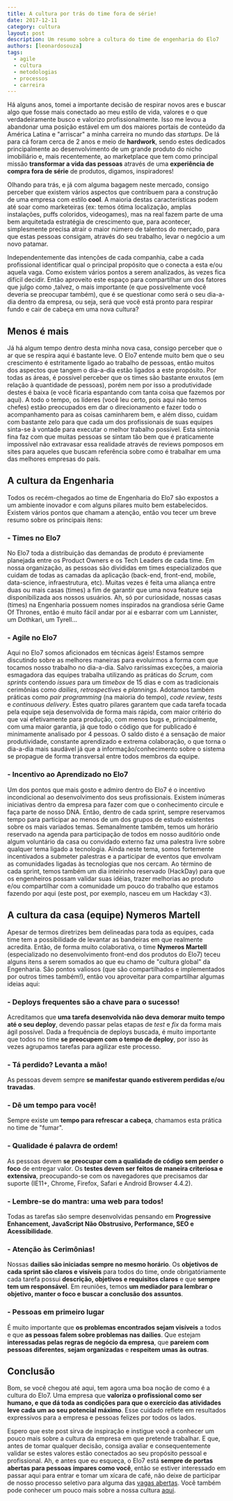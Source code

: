```yaml
---
title: A cultura por trás do time fora de série!
date: 2017-12-11
category: cultura
layout: post
description: Um resumo sobre a cultura do time de engenharia do Elo7
authors: [leonardosouza]
tags:
  - agile
  - cultura
  - metodologias
  - processos
  - carreira
---
```


Há alguns anos, tomei a importante decisão de respirar novos ares e buscar algo que fosse mais conectado ao meu estilo de vida, valores e o que verdadeiramente busco e valorizo profissionalmente. Isso me levou a abandonar uma posição estável em um dos maiores portais de conteúdo da América Latina e "arriscar" a minha carreira no mundo das *startups*. De lá para cá foram cerca de 2 anos e meio de **hardwork**, sendo estes dedicados principalmente ao desenvolvimento de um grande produto do nicho imobiliário e, mais recentemente, ao marketplace que tem como principal missão **transformar a vida das pessoas** através de uma **experiência de compra fora de série** de produtos, digamos, inspiradores!

Olhando para trás, e já com alguma bagagem neste mercado, consigo perceber que existem vários aspectos que contribuem para a construção de uma empresa com estilo **cool**. A maioria destas características podem até soar como marketeiras (ex: temos ótima localização, amplas instalações, puffs coloridos, videogames), mas na real fazem parte de uma bem arquitetada estratégia de crescimento que, para acontecer, simplesmente precisa atrair o maior número de talentos do mercado, para que estas pessoas consigam, através do seu trabalho, levar o negócio a um novo patamar.

Independentemente das intenções de cada companhia, cabe a cada profissional identificar qual o principal propósito que o conecta a esta e/ou aquela vaga. Como existem vários pontos a serem analizados, às vezes fica difícil decidir. Então aproveito este espaço para compartilhar um dos fatores que julgo como ,talvez, o mais importante (e que possivelmente você deveria se preocupar também), que é se questionar como será o seu dia-a-dia dentro da empresa, ou seja, será que você está pronto para respirar fundo e cair de cabeça em uma nova cultura?

## Menos é mais

Já há algum tempo dentro desta minha nova casa, consigo perceber que o ar que se respira aqui é bastante leve. O Elo7 entende muito bem que o seu crescimento é estritamente ligado ao trabalho de pessoas, então muitos dos aspectos que tangem o dia-a-dia estão ligados a este propósito. Por todas as áreas, é possível perceber que os times são bastante enxutos (em relação à quantidade de pessoas), porém nem por isso a produtividade destes é baixa (e você ficaria espantando com tanta coisa que fazemos por aqui). A todo o tempo, os líderes (você leu certo, pois aqui não temos chefes) estão preocupados em dar o direcionamento e fazer todo o acompanhamento para as coisas caminharem bem, e além disso, cuidam com bastante zelo para que cada um dos profissionais de suas equipes sinta-se à vontade para executar o melhor trabalho possível. Esta sintonia fina faz com que muitas pessoas se sintam tão bem que é praticamente impossível não extravasar essa realidade através de reviews pomposos em sites para aqueles que buscam referência sobre como é trabalhar em uma das melhores empresas do país.

## A cultura da Engenharia

Todos os recém-chegados ao time de Engenharia do Elo7 são expostos a um ambiente inovador e com alguns pilares muito bem estabelecidos. Existem vários pontos que chamam a atenção, então vou tecer um breve resumo sobre os principais itens:

### - Times no Elo7
No Elo7 toda a distribuição das demandas de produto é previamente planejada entre os Product Owners e os Tech Leaders de cada time. Em nossa organização, as pessoas são divididas em times especializados que cuidam de todas as camadas da aplicação (back-end, front-end, mobile, data-science, infraestrutura, etc). Muitas vezes é feita uma aliança entre duas ou mais casas (times) a fim de garantir que uma nova feature seja disponibilizada aos nossos usuários. Ah, só por curiosidade, nossas casas (times) na Engenharia possuem nomes inspirados na grandiosa série Game Of Thrones, então é muito fácil andar por aí e esbarrar com um Lannister, um Dothkari, um Tyrell...

### - Agile no Elo7
Aqui no Elo7 somos aficionados em técnicas ágeis! Estamos sempre discutindo sobre as melhores maneiras para evoluirmos a forma com que tocamos nosso trabalho no dia-a-dia. Salvo rarissímas exceções, a maioria esmagadora das equipes trabalha utilizando as práticas do *Scrum*, com *sprints* contendo *issues* para um *timebox* de 15 dias e com as tradicionais cerimônias como *dailies*, *retrospectives* e *plannings*. Adotamos também práticas como *pair programming* (na maioria do tempo), *code review*, *tests* e *continuous delivery*. Estes quatro pilares garantem que cada tarefa tocada pela equipe seja desenvolvida de forma mais rápida, com maior critério do que vai efetivamente para produção, com menos bugs e, principalmente, com uma maior garantia, já que todo o código que for publicado é minimamente analisado por 4 pessoas. O saldo disto é a sensação de maior produtividade, constante aprendizado e extrema colaboração, o que torna o dia-a-dia mais saudável já que a informação/conhecimento sobre o sistema se propague de forma transversal entre todos membros da equipe.

### - Incentivo ao Aprendizado no Elo7
Um dos pontos que mais gosto e admiro dentro do Elo7 é o incentivo incondicional ao desenvolvimento dos seus profissionais. Existem inúmeras iniciativas dentro da empresa para fazer com que o conhecimento circule e faça parte de nosso DNA. Então, dentro de cada sprint, sempre reservamos tempo para participar ao menos de um dos grupos de estudo existentes sobre os mais variados temas. Semanalmente também, temos um horário reservado na agenda para participação de todos em nosso auditório onde algum voluntário da casa ou convidado externo faz uma palestra livre sobre qualquer tema ligado a tecnologia. Ainda neste tema, somos fortemente incentivados a submeter palestras e a participar de eventos que envolvam as comunidades ligadas às tecnologias que nos cercam. Ao término de cada sprint, temos também um dia inteirinho reservado (HackDay) para que os engenheiros possam validar suas idéias, trazer melhorias ao produto e/ou compartilhar com a comunidade um pouco do trabalho que estamos fazendo por aqui (este post, por exemplo, nasceu em um Hackday <3).

## A cultura da casa (equipe) Nymeros Martell
Apesar de termos diretrizes bem delineadas para toda as equipes, cada time tem a possibilidade de levantar as bandeiras em que realmente acredita. Então, de forma muito colaborativa, o time **Nymeros Martell** (especializado no desenvolvimento front-end dos produtos do Elo7) teceu alguns itens a serem somados ao que eu chamo de "cultura global" da Engenharia. São pontos valiosos (que são compartilhados e implementados por outros times também!), então vou aproveitar para compartilhar algumas ideias aqui:

### - Deploys frequentes são a chave para o sucesso!
Acreditamos que **uma tarefa desenvolvida não deva demorar muito tempo até o seu deploy**, devendo passar pelas etapas de *test* e *fix* da forma mais ágil possível. Dada a frequência de deploys buscada, é muito importante que todos no time **se preocupem com o tempo de deploy**, por isso às vezes agrupamos tarefas para agilizar este processo.

### - Tá perdido? Levanta a mão!
As pessoas devem sempre **se manifestar quando estiverem perdidas e/ou travadas**.

### - Dê um tempo para você!
Sempre existe um **tempo para refrescar a cabeça**, chamamos esta prática no time de "fumar".

### - Qualidade é palavra de ordem!
As pessoas devem **se preocupar com a qualidade de código sem perder o foco** de entregar valor. Os **testes devem ser feitos de maneira criteriosa e extensiva**, preocupando-se com os navegadores que precisamos dar suporte (IE11+, Chrome, Firefox, Safari e Android Browser 4.4.2).

### - Lembre-se do mantra: uma web para todos!
Todas as tarefas são sempre desenvolvidas pensando em **Progressive Enhancement, JavaScript Não Obstrusivo, Performance, SEO e Acessibilidade**.

### - Atenção às Cerimônias!
Nossas **dailies são iniciadas sempre no mesmo horário**. Os **objetivos de cada sprint são claros e visíveis** para todos do time, onde obrigatóriamente cada tarefa possui **descrição, objetivos e requisitos claros** e que **sempre tem um responsável**. Em reuniões, temos **um mediador para lembrar o objetivo, manter o foco e buscar a conclusão dos assuntos**.

### - Pessoas em primeiro lugar
É muito importante que **os problemas encontrados sejam visíveis** a todos e que **as pessoas falem sobre problemas nas dailies**. Que estejam **interessadas pelas regras de negócio da empresa**, que **pareiem com pessoas diferentes**, **sejam organizadas** e **respeitem umas às outras**.

## Conclusão

Bom, se você chegou até aqui, tem agora uma boa noção de como é a cultura do Elo7. Uma empresa que **valoriza o profissional como ser humano, e que dá toda as condições para que o exercício das atividades leve cada um ao seu potencial máximo**. Esse cuidado reflete em resultados expressivos para a empresa e pessoas felizes por todos os lados.

Espero que este post sirva de inspiração e instigue você a conhecer um pouco mais sobre a cultura da empresa em que pretende trabalhar. E que, antes de tomar qualquer decisão, consiga avaliar e consequentemente validar se estes valores estão conectados ao seu propósito pessoal e profissional. Ah, e antes que eu esqueça, o Elo7 está **sempre de portas abertas para pessoas ímpares como você**, então se estiver interessado em passar aqui para entrar e tomar um xícara de café, não deixe de participar de nosso processo seletivo para alguma das [vagas abertas](/vagas). Você também pode conhecer um pouco mais sobre a nossa cultura [aqui](http://carreira.elo7.com.br/engenharia/).
